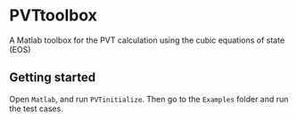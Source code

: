 # PVTtoolbox

A Matlab toolbox for the PVT calculation using the cubic equations of state (EOS)  

## Getting started
Open `Matlab`, and run `PVTinitialize`. Then go to the `Examples` folder and run the test cases.